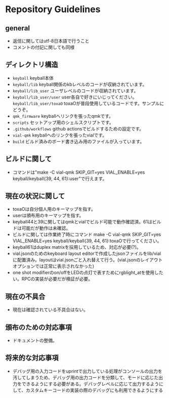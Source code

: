 # Repository Guidelines

## general
- 返信に関してはutf-8日本語で行うこと
- コメントの付記に関しても同様

## ディレクトリ構造
- `keyball` keyball本体
- `keyball/lib` keyball関係のkbレベルのコードが収納されています。
- `keyball/lib_user` ユーザレベルのコードが収納されています。
- `keyball/lib_user/user` user各自で好きにいじってください。
  `keyball/lib_user/toxaO` toxaOが普段使用しているコードです。サンプルにどうぞ。
- `qmk_firmware` keyballへリンクを張ったqmkです。
- `scripts` セットアップ用のシェルスクリプトです。
- `.github/workflows` github actionsでビルドするための設定です。
- `vial-qmk` keyballへのリンクを張ったvialです。
- `build` ビルド済みのボード書き込み用のファイルが入っています。

## ビルドに関して
- コマンドは"make -C vial-qmk SKIP_GIT=yes VIAL_ENABLE=yes keyball/keyball{39, 44, 61}:user"で行えます。

## 現在の状況に関して
- toxaOは自分個人用のキーマップを指す。
- userは頒布用のキーマップを指す。
- keyball44と39に関してはqmkとvialでビルド可能で動作確認済。61はビルドは可能だが動作は未確認。
- ビルドに関しては作業終了時にコマンド make -C vial-qmk SKIP_GIT=yes VIAL_ENABLE=yes keyball/keyball{39, 44, 61}:toxaOで行ってください。
- keyball61はduplex matrixを採用しているため、対応が必要(?)。
- vial.jsonのためのkeyboard layout editorで作成したjsonファイルをlib/vialに配置済み。layoutはvial.jsonごと入れ替えて行う。(vial.jsonのレイアウトオプションでは正常に表示されなかった)
- one shot modifierのon/offをLEDの点灯で表すためにrgblight_atを使用したい。RPCの実装が必要だが検証が必要。

## 現在の不具合
- 現在は確認されている不具合はない。

## 頒布のための対応事項
- ドキュメントの整備。

## 将来的な対応事項
- デバッグ用の入力コードをuprintで出力している処理がコンソールの出力を汚してしまうため、デバッグ用の出力コードを分類して、モードに応じた出力をできるようにする必要がある。デバッグレベルに応じて出力するようにして、カスタムキーコードの実装の際のデバッグにも利用できるようにする

